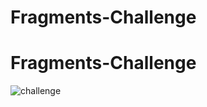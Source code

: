 # Fragments-Challenge
# Fragments-Challenge


![challenge](https://user-images.githubusercontent.com/78713326/111770229-40680280-88d2-11eb-9f2b-96a5adf62f1e.JPG)

